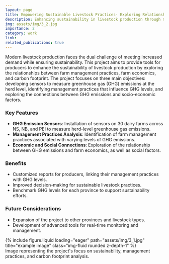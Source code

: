 ```yaml
---
layout: page
title: Empowering Sustainable Livestock Practices- Exploring Relationships Between Management Practices, Farm Economics and Carbon Footprint​
description: Enhancing sustainability in livestock production through management practices and carbon footprint analysis.
img: assets/img/3_2.jpg
importance: 2
category: work
link: 
related_publications: true
---
```


Modern livestock production faces the dual challenge of meeting increased demand while ensuring sustainability. This project aims to provide tools for producers to enhance the sustainability of livestock production by exploring the relationships between farm management practices, farm economics, and carbon footprint. The project focuses on three main objectives: developing sensors to measure greenhouse gas (GHG) emissions at the herd level, identifying management practices that influence GHG levels, and exploring the connections between GHG emissions and socio-economic factors.

### Key Features
- **GHG Emission Sensors**: Installation of sensors on 30 dairy farms across NS, NB, and PEI to measure herd-level greenhouse gas emissions.
- **Management Practices Analysis**: Identification of farm management practices associated with varying levels of GHG emissions.
- **Economic and Social Connections**: Exploration of the relationship between GHG emissions and farm economics, as well as social factors.

### Benefits
- Customized reports for producers, linking their management practices with GHG levels.
- Improved decision-making for sustainable livestock practices.
- Benchmark GHG levels for each province to support sustainability efforts.

### Future Considerations
- Expansion of the project to other provinces and livestock types.
- Development of advanced tools for real-time monitoring and management.

<div class="row">
    <div class="col-sm mt-3 mt-md-0">
        {% include figure.liquid loading="eager" path="assets/img/3_1.jpg" title="example image" class="img-fluid rounded z-depth-1" %}
    </div>
</div>
<div class="caption">
    Image representing the project's focus on sustainability, management practices, and carbon footprint analysis.
</div>
